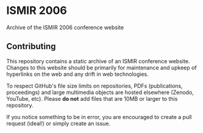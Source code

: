 # ISMIR 2006

Archive of the ISMIR 2006 conference website

## Contributing

This repository contains a static archive of an ISMIR conference website. Changes to this website should be primarily for maintenance and upkeep of hyperlinks on the web and any drift in web technologies.

To respect GitHub's file size limits on repositories, PDFs (publications, proceedings) and large multimedia objects are hosted elsewhere (Zenodo, YouTube, etc). Please **do not** add files that are 10MB or larger to this repository.

If you notice something to be in error, you are encouraged to create a pull request (ideal!) or simply create an issue.
